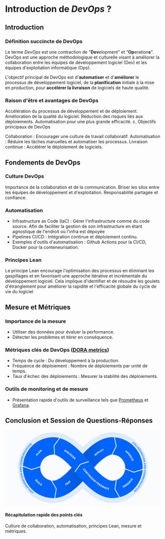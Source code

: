 # Introduction de _DevOps_ ?

## Introduction

### Définition succincte de DevOps

Le terme *DevOps* est une contraction de "**Dev**elopment" et "**Op**eration**s**". DevOps est une approche méthodologique et culturelle visant à améliorer la collaboration entre les équipes de développement logiciel (Dev) et les équipes d'exploitation informatique (Ops). 

L'objectif principal de DevOps est d'**automatiser** et d'**améliorer** le processus de développement logiciel, de la **planification** initiale à la mise en production, pour **accélérer la livraison** de logiciels de haute qualité.

### Raison d'être et avantages de DevOps

Accélération du processus de développement et de déploiement.
Amélioration de la qualité du logiciel.
Réduction des risques liés aux déploiements.
Automatisation pour une plus grande efficacité.
c. Objectifs principaux de DevOps

Collaboration : Encourager une culture de travail collaboratif.
Automatisation : Réduire les tâches manuelles et automatiser les processus.
Livraison continue : Accélérer le déploiement de logiciels.

## Fondements de DevOps

### Culture DevOps

Importance de la collaboration et de la communication.
Briser les silos entre les équipes de développement et d'exploitation.
Responsabilité partagée et confiance.

### Automatisation

- Infrastructure as Code (IaC) : Gérer l'infrastructure comme du code source. Afin de faciliter la gestion de son infrastructure en étant agnostique de l'endroit où l'infra est dépoyée
- Pipelines CI/CD : Intégration continue et déploiement continu.
- Exemples d'outils d'automatisation : Github Actions pour la CI/CD, Docker pour la conteneurisation.

### Principes Lean

Le principe Lean encourage l'optimisation des processus en éliminant les gaspillages et en favorisant une approche itérative et incrémentale du développement logiciel. Cela implique d'identifier et de résoudre les goulets d'étranglement pour améliorer la rapidité et l'efficacité globale du cycle de vie du logiciel

## Mesure et Métriques

### Importance de la mesure

- Utiliser des données pour évaluer la performance.
- Détecter les problèmes et itérer en conséquence.

### Métriques clés de DevOps ([DORA metrics](https://docs.gitlab.com/ee/user/analytics/dora_metrics.html))

- Temps de cycle : Du développement à la production.
- Fréquence de déploiement : Nombre de déploiements par unité de temps.
- Taux d'échec des déploiements : Mesurer la stabilité des déploiements.

### Outils de monitoring et de mesure

- Présentation rapide d'outils de surveillance tels que [Prometheus](https://prometheus.io/) et [Grafana](https://grafana.com/).

## Conclusion et Session de Questions-Réponses

![Image: !DevOps schema](devops.png)

#### Récapitulation rapide des points clés

Culture de collaboration, automatisation, principes Lean, mesure et métriques.
